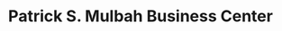 ---
title: "Patrick S. Mulbah Business Center"
url: /monrovia/patrick-s-mulbah-business-center/
shop: convenience
---